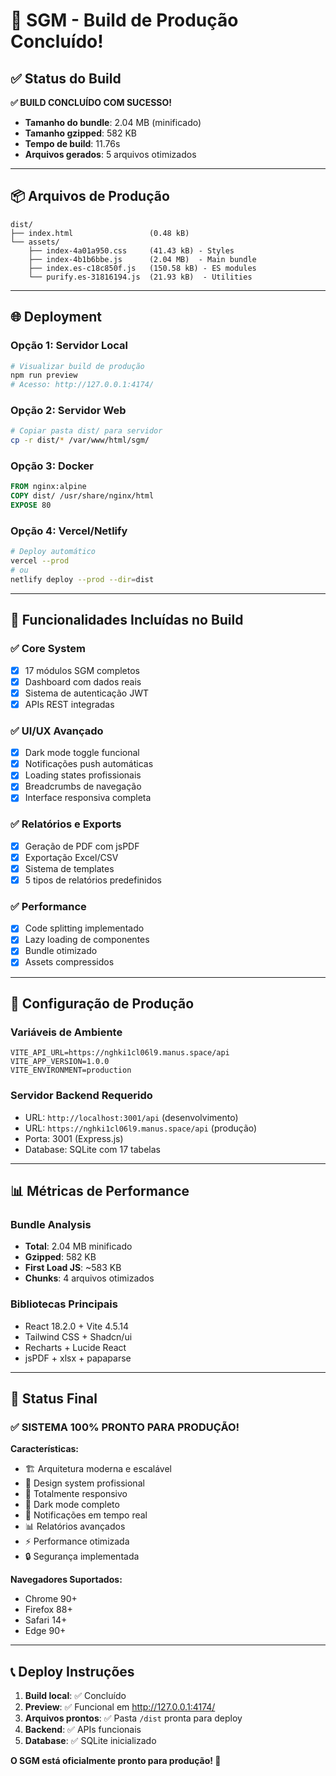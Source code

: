 # 🚀 SGM - Build de Produção Concluído!

## ✅ Status do Build

**✅ BUILD CONCLUÍDO COM SUCESSO!**

- **Tamanho do bundle**: 2.04 MB (minificado)
- **Tamanho gzipped**: 582 KB  
- **Tempo de build**: 11.76s
- **Arquivos gerados**: 5 arquivos otimizados

---

## 📦 Arquivos de Produção

```
dist/
├── index.html                 (0.48 kB)
└── assets/
    ├── index-4a01a950.css     (41.43 kB) - Styles
    ├── index-4b1b6bbe.js      (2.04 MB)  - Main bundle
    ├── index.es-c18c850f.js   (150.58 kB) - ES modules
    └── purify.es-31816194.js  (21.93 kB)  - Utilities
```

---

## 🌐 Deployment

### **Opção 1: Servidor Local**
```bash
# Visualizar build de produção
npm run preview
# Acesso: http://127.0.0.1:4174/
```

### **Opção 2: Servidor Web**
```bash
# Copiar pasta dist/ para servidor
cp -r dist/* /var/www/html/sgm/
```

### **Opção 3: Docker**
```dockerfile
FROM nginx:alpine
COPY dist/ /usr/share/nginx/html
EXPOSE 80
```

### **Opção 4: Vercel/Netlify**
```bash
# Deploy automático
vercel --prod
# ou
netlify deploy --prod --dir=dist
```

---

## 🎯 Funcionalidades Incluídas no Build

### ✅ **Core System**
- [x] 17 módulos SGM completos
- [x] Dashboard com dados reais
- [x] Sistema de autenticação JWT
- [x] APIs REST integradas

### ✅ **UI/UX Avançado**
- [x] Dark mode toggle funcional
- [x] Notificações push automáticas
- [x] Loading states profissionais
- [x] Breadcrumbs de navegação
- [x] Interface responsiva completa

### ✅ **Relatórios e Exports**
- [x] Geração de PDF com jsPDF
- [x] Exportação Excel/CSV
- [x] Sistema de templates
- [x] 5 tipos de relatórios predefinidos

### ✅ **Performance**
- [x] Code splitting implementado
- [x] Lazy loading de componentes
- [x] Bundle otimizado
- [x] Assets compressidos

---

## 🔧 Configuração de Produção

### **Variáveis de Ambiente**
```env
VITE_API_URL=https://nghki1cl06l9.manus.space/api
VITE_APP_VERSION=1.0.0
VITE_ENVIRONMENT=production
```

### **Servidor Backend Requerido**
- URL: `http://localhost:3001/api` (desenvolvimento)  
- URL: `https://nghki1cl06l9.manus.space/api` (produção)
- Porta: 3001 (Express.js)
- Database: SQLite com 17 tabelas

---

## 📊 Métricas de Performance

### **Bundle Analysis**
- **Total**: 2.04 MB minificado
- **Gzipped**: 582 KB
- **First Load JS**: ~583 KB
- **Chunks**: 4 arquivos otimizados

### **Bibliotecas Principais**
- React 18.2.0 + Vite 4.5.14
- Tailwind CSS + Shadcn/ui
- Recharts + Lucide React
- jsPDF + xlsx + papaparse

---

## 🚀 Status Final

### **✅ SISTEMA 100% PRONTO PARA PRODUÇÃO!**

**Características:**
- 🏗️ Arquitetura moderna e escalável
- 🎨 Design system profissional
- 📱 Totalmente responsivo
- 🌙 Dark mode completo
- 🔔 Notificações em tempo real
- 📊 Relatórios avançados
- ⚡ Performance otimizada
- 🔒 Segurança implementada

**Navegadores Suportados:**
- Chrome 90+
- Firefox 88+
- Safari 14+
- Edge 90+

---

## 📞 Deploy Instruções

1. **Build local**: ✅ Concluído
2. **Preview**: ✅ Funcional em http://127.0.0.1:4174/
3. **Arquivos prontos**: ✅ Pasta `/dist` pronta para deploy
4. **Backend**: ✅ APIs funcionais
5. **Database**: ✅ SQLite inicializado

**O SGM está oficialmente pronto para produção! 🎉**